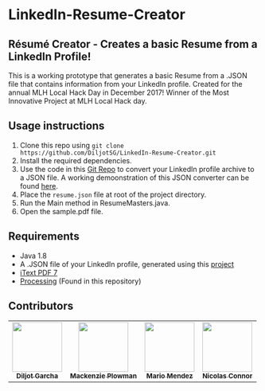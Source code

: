 # LinkedIn-Resume-Creator
## Résumé Creator - Creates a basic Resume from a LinkedIn Profile!

This is a working prototype that generates a basic Resume from a .JSON file that contains information from your LinkedIn profile.
Created for the annual MLH Local Hack Day in December 2017! Winner of the Most Innovative Project at MLH Local Hack day.

## Usage instructions
1. Clone this repo using `git clone https://github.com/DiljotSG/LinkedIn-Resume-Creator.git`
2. Install the required dependencies.
2. Use the code in this [Git Repo](https://github.com/JMPerez/linkedin-to-json-resume) to convert your LinkedIn profile archive to a JSON file. A working demoonstration of this JSON converter can be found [here](https://web.diljotsg.com/pfk/).
3. Place the `resume.json` file at root of the project directory.
4. Run the Main method in ResumeMasters.java.
5. Open the sample.pdf file.

## Requirements
* Java 1.8
* A .JSON file of your LinkedIn profile, generated using this [project](https://github.com/JMPerez/linkedin-to-json-resume)
* [iText PDF 7](https://developers.itextpdf.com/downloads)
* [Processing](https://processing.org/download/) (Found in this repository)

## Contributors
<table>
<tr>
    <td style="text-align: center;">
        <a href="https://github.com/DiljotSG">
            <img src="https://avatars0.githubusercontent.com/u/19293725?s=400&v=4" width="100px;"/>
            <br/>
            <sub>
                <b>Diljot Garcha</b>
            </sub>
        </a>
    </td>
    <td style="text-align: center;">
        <a href="https://github.com/MackenziePlowman">
            <img src="https://avatars0.githubusercontent.com/u/11983895?s=400&v=4" width="100px;"/>
            <br/>
            <sub>
                <b>Mackenzie Plowman</b>
            </sub>
        </a>
    </td>
    <td style="text-align: center;">
        <a href="https://github.com/mariowr2">
            <img src="https://avatars1.githubusercontent.com/u/12905263?s=400&v=4" width="100px;"/>
            <br/>
            <sub>
                <b>Mario Mendez</b>
            </sub>
        </a>
    </td>
    <td style="text-align: center;">
        <a href="https://github.com/Nicolasome">
            <img src="https://avatars2.githubusercontent.com/u/8783674?s=400&v=4" width="100px;"/>
            <br/>
            <sub>
                <b>Nicolas Connor</b>
            </sub>
        </a>
    </td>
</tr>
</table>
